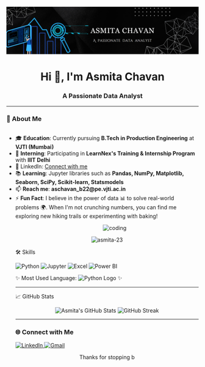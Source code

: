 ![logo](https://github.com/asmita-23/asmita-23/blob/main/Screenshot%202024-11-01%20140711.png)
<h1 align="center">Hi 👋, I'm Asmita Chavan</h1>
<h3 align="center">A Passionate Data Analyst </h3>


---

### 🌟 About Me
<p align="center" style="display: flex; flex-direction: column; align-items: center;">
  <ul style="text-align: left;">
    <li>🎓 <strong>Education</strong>: Currently pursuing <strong>B.Tech in Production Engineering</strong> at <strong>VJTI (Mumbai)</strong></li>
    <li>🚀 <strong>Interning</strong>: Participating in <strong>LearnNex's Training & Internship Program</strong> with <strong>IIIT Delhi</strong></li>
    <li>🔗 LinkedIn: <a href="https://www.linkedin.com/in/chavanasmita113/">Connect with me</a></li>
    <li>📚 <strong>Learning</strong>: Jupyter libraries such as <strong>Pandas, NumPy, Matplotlib, Seaborn, SciPy, Scikit-learn, Statsmodels</strong></li>
    <li>📫 <strong>Reach me</strong>: <strong>aschavan_b22@pe.vjti.ac.in</strong></li>
    <li>⚡ <strong>Fun Fact</strong>: I believe in the power of data 📊 to solve real-world problems 🌍. When I'm not crunching numbers, you can find me exploring new hiking trails or experimenting with baking!</li>
  <p align="center">
  <img alt="coding" width="400" src="https://nodusanalytics.com/wp-content/uploads/2021/03/Analytics_amp_Data_Science.gif" style="margin-left: 40px;">
</p>

<p align="center"> 
  <img src="https://komarev.com/ghpvc/?username=asmita-23&label=Profile%20views&color=0e75b6&style=flat" alt="asmita-23" /> 
</p>

🛠️ Skills
<p align="left">
  <img src="https://img.shields.io/badge/Python-3776AB?style=flat&logo=python&logoColor=white" alt="Python"/>
  <img src="https://img.shields.io/badge/Jupyter-DA5B0D?style=flat&logo=Jupyter&logoColor=white" alt="Jupyter"/>
  <img src="https://img.shields.io/badge/Excel-217346?style=flat&logo=microsoft-excel&logoColor=white" alt="Excel"/>
  <img src="https://img.shields.io/badge/PowerBI-F2C94C?style=flat&logo=microsoft-powerbi&logoColor=white" alt="Power BI"/>
</p>
<p>✨ Most Used Language: <img src="https://img.shields.io/badge/-Python-3776AB?style=flat&logo=python&logoColor=white" alt="Python Logo" /> ✨</p>

---

 📈 GitHub Stats
<p align="center">
  <img src="https://github-readme-stats.vercel.app/api?username=asmita-23&show_icons=true&theme=radical" alt="Asmita's GitHub Stats" />
  <img src="https://github-readme-streak-stats.herokuapp.com/?user=asmita-23&theme=radical" alt="GitHub Streak" />
</p>

---

### 🌐 Connect with Me
<p align="left">
  <a href="https://linkedin.com/in/chavanasmita113/" target="_blank">
    <img src="https://img.shields.io/badge/LinkedIn-0077B5?style=for-the-badge&logo=linkedin&logoColor=white" alt="LinkedIn"/>
  </a>
  <a href="mailto:aschavan_b22@pe.vjti.ac.in" target="_blank">
    <img src="https://img.shields.io/badge/Gmail-D14836?style=for-the-badge&logo=gmail&logoColor=white" alt="Gmail"/>
  </a>
</p>

<p align="center">
  Thanks for stopping b
